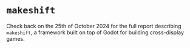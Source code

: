 # `makeshift`

Check back on the 25th of October 2024 for the full report describing `makeshift`, a framework built on top of Godot for building cross-display games.
